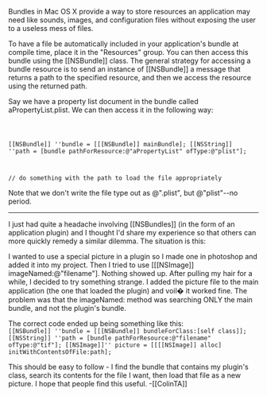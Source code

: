 Bundles in Mac OS X provide a way to store resources an application may need like sounds, images, and configuration files without exposing the user to a useless mess of files.

To have a file be automatically included in your application's bundle at compile time, place it in the "Resources" group.  You can then access this bundle using the [[NSBundle]] class.  The general strategy for accessing a bundle resource is to send an instance of [[NSBundle]] a message that returns a path to the specified resource, and then we access the resource using the returned path.

Say we have a property list document in the bundle called aPropertyList.plist.  We can then access it in the following way:

<code>

[[NSBundle]] ''bundle = [[[NSBundle]] mainBundle];
[[NSString]] ''path = [bundle pathForResource:@"aPropertyList" ofType:@"plist"];

// do something with the path to load the file appropriately
</code>

Note that we don't write the file type out as @".plist", but @"plist"--no period.

----

I just had quite a headache involving [[NSBundles]] (in the form of an application plugin) and I thought I'd share my experience so that others can more quickly remedy a similar dilemma.  The situation is this:

I wanted to use a special picture in a plugin so I made one in photoshop and added it into my project.  Then I tried to use [[[NSImage]] imageNamed:@"filename"].  Nothing showed up.  After pulling my hair for a while, I decided to try something strange.  I added the picture file to the main application (the one that loaded the plugin) and voil� it worked fine.  The problem was that the imageNamed: method was searching ONLY the main bundle, and not the plugin's bundle.

The correct code ended up being something like this:
<code>
[[NSBundle]] ''bundle = [[[NSBundle]] bundleForClass:[self class]];
[[NSString]] ''path = [bundle pathForResource:@"filename" ofType:@"tif"];
[[NSImage]]'' picture = [[[[NSImage]] alloc] initWithContentsOfFile:path];
</code>

This should be easy to follow - I find the bundle that contains my plugin's class, search its contents for the file I want, then load that file as a new picture.  I hope that people find this useful.
-[[ColinTA]]